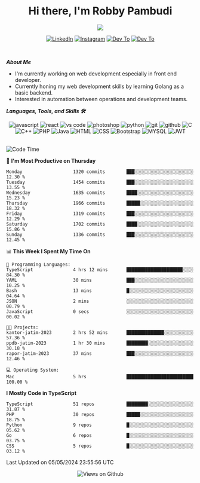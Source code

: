 <div align="center">
   <h1>Hi there, I'm Robby Pambudi </h1>

<img src="https://pronoun.cyou/x/y?subject=He&object=Him&height=20"> 
</div>

<p align='center'>
   <a href="https://www.linkedin.com/in/robbypambudi" target="_blank"><img src="https://img.shields.io/badge/LinkedIn-0077B5?style=for-the-badge&logo=linkedin&logoColor=white" alt="LinkedIn"></a>
   <a href="https://www.instagram.com/robbypambudi" target="_blank"><img src="https://img.shields.io/badge/Instagram-E4405F?style=for-the-badge&logo=instagram&logoColor=white" alt="Instagram"></a>
   <a href="https://dev.to/robbypambudi" target="_blank"><img src="https://img.shields.io/badge/dev.to-0A0A0A?style=for-the-badge&logo=dev.to&logoColor=white" alt="Dev To"></a>
   <a href="https://www.facebook.com/robbyulungpambudi" target="_blank"><img src="https://img.shields.io/badge/Facebook-1877F2?style=for-the-badge&logo=facebook&logoColor=white" alt="Dev To"></a>

</p> <p>
<br>
   
***About Me***
   
- I'm currently working on web development especially in front end developer.
- Currently honing my web development skills by learning Golang as a basic backend.
- Interested in automation between operations and development teams.
 
   
***Languages, Tools, and Skills 🛠***

   <div align="center">
   <img src="https://img.shields.io/badge/JavaScript-F7DF1E?style=for-the-badge&logo=javascript&logoColor=black" alt="javascript" />
      <img src="https://img.shields.io/badge/React-61DAFB?style=for-the-badge&logo=react&logoColor=black" alt="react" />
      <img src="https://img.shields.io/badge/vs%20code-007ACC?style=for-the-badge&logo=visual%20studio%20code&logoColor=white" alt="vs code" />
      <img src="https://img.shields.io/badge/adobe%20photoshop-31A8FF?style=for-the-badge&logo=adobe%20photoshop&logoColor=white" alt="photoshop" />
      <img src="https://img.shields.io/badge/python-3776AB?style=for-the-badge&logo=python&logoColor=white" alt="python" />
      <img src="https://img.shields.io/badge/Git-F05032?style=for-the-badge&logo=git&logoColor=white" alt="git" />
      <img src="https://img.shields.io/badge/GitHub-100000?style=for-the-badge&logo=github&logoColor=white" alt="github" />
      <img src="https://img.shields.io/badge/c-%2300599C.svg?style=for-the-badge&logo=c&logoColor=white" alt="C" />
      <img src="https://img.shields.io/badge/c++-%2300599C.svg?style=for-the-badge&logo=c%2B%2B&logoColor=white" alt="C++" />   
      <img src="https://img.shields.io/badge/PHP-777BB4?style=for-the-badge&logo=php&logoColor=white" alt="PHP" />
      <img src="https://img.shields.io/badge/Java-ED8B00?style=for-the-badge&logo=java&logoColor=white" alt="Java"/>
      <img src="https://img.shields.io/badge/HTML5-E34F26?style=for-the-badge&logo=html5&logoColor=white" alt="HTML" />
      <img src="https://img.shields.io/badge/CSS-239120?&style=for-the-badge&logo=css3&logoColor=white" alt ="CSS" />
      <img src="https://img.shields.io/badge/Bootstrap-563D7C?style=for-the-badge&logo=bootstrap&logoColor=white" alt="Bootstrap" />
      <img src="https://img.shields.io/badge/MySQL-00000F?style=for-the-badge&logo=mysql&logoColor=white" alt="MYSQL" />
      <img src="https://img.shields.io/badge/json%20web%20tokens-323330?style=for-the-badge&logo=json-web-tokens&logoColor=pink" alt="JWT" />
      
   </div><br>
   
<!--START_SECTION:waka-->
![Code Time](http://img.shields.io/badge/Code%20Time-1%2C261%20hrs%2040%20mins-blue)

📅 **I'm Most Productive on Thursday** 

```text
Monday                   1320 commits        ███░░░░░░░░░░░░░░░░░░░░░░   12.30 % 
Tuesday                  1454 commits        ███░░░░░░░░░░░░░░░░░░░░░░   13.55 % 
Wednesday                1635 commits        ████░░░░░░░░░░░░░░░░░░░░░   15.23 % 
Thursday                 1966 commits        █████░░░░░░░░░░░░░░░░░░░░   18.32 % 
Friday                   1319 commits        ███░░░░░░░░░░░░░░░░░░░░░░   12.29 % 
Saturday                 1702 commits        ████░░░░░░░░░░░░░░░░░░░░░   15.86 % 
Sunday                   1336 commits        ███░░░░░░░░░░░░░░░░░░░░░░   12.45 % 
```


📊 **This Week I Spent My Time On** 

```text
💬 Programming Languages: 
TypeScript               4 hrs 12 mins       █████████████████████░░░░   84.30 % 
YAML                     30 mins             ███░░░░░░░░░░░░░░░░░░░░░░   10.25 % 
Bash                     13 mins             █░░░░░░░░░░░░░░░░░░░░░░░░   04.64 % 
JSON                     2 mins              ░░░░░░░░░░░░░░░░░░░░░░░░░   00.79 % 
JavaScript               0 secs              ░░░░░░░░░░░░░░░░░░░░░░░░░   00.02 % 

🐱‍💻 Projects: 
kantor-jatim-2023        2 hrs 52 mins       ██████████████░░░░░░░░░░░   57.36 % 
ppdb-jatim-2023          1 hr 30 mins        ████████░░░░░░░░░░░░░░░░░   30.18 % 
rapor-jatim-2023         37 mins             ███░░░░░░░░░░░░░░░░░░░░░░   12.46 % 

💻 Operating System: 
Mac                      5 hrs               █████████████████████████   100.00 % 
```

**I Mostly Code in TypeScript** 

```text
TypeScript               51 repos            ████████░░░░░░░░░░░░░░░░░   31.87 % 
PHP                      30 repos            █████░░░░░░░░░░░░░░░░░░░░   18.75 % 
Python                   9 repos             █░░░░░░░░░░░░░░░░░░░░░░░░   05.62 % 
Go                       6 repos             █░░░░░░░░░░░░░░░░░░░░░░░░   03.75 % 
CSS                      5 repos             █░░░░░░░░░░░░░░░░░░░░░░░░   03.12 % 
```




 Last Updated on 05/05/2024 23:55:56 UTC
<!--END_SECTION:waka-->

<div align="center">
<img src="https://komarev.com/ghpvc/?username=robbypambudi&color=green" alt="Views on Github" />
</div>

